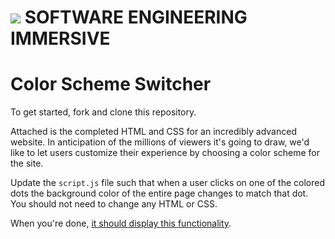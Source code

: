 # ![](https://ga-dash.s3.amazonaws.com/production/assets/logo-9f88ae6c9c3871690e33280fcf557f33.png)  SOFTWARE ENGINEERING IMMERSIVE

# Color Scheme Switcher

To get started, fork and clone this repository.

Attached is the completed HTML and CSS for an incredibly advanced website. In anticipation of the millions of viewers it's going to draw, we'd like to let users customize their experience by choosing a color scheme for the site.

Update the `script.js` file such that when a user clicks on one of the colored dots the background color of the entire page changes to match that dot. You should not need to change any HTML or CSS.

When you're done, [it should display this functionality](https://pages.git.generalassemb.ly/wdi-nyc-terabyte/color-scheme-switcher/).
